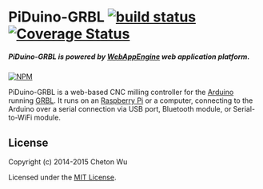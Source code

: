 # PiDuino-GRBL [![build status](https://travis-ci.org/cheton/piduino-grbl.svg?branch=master)](https://travis-ci.org/cheton/piduino-grbl) [![Coverage Status](https://coveralls.io/repos/cheton/piduino-grbl/badge.svg)](https://coveralls.io/r/cheton/piduino-grbl)
##### PiDuino-GRBL is powered by [WebAppEngine](https://github.com/cheton/webappengine) web application platform.
[![NPM](https://nodei.co/npm/piduino-grbl.png?downloads=true&stars=true)](https://nodei.co/npm/piduino-grbl/)   

PiDuino-GRBL is a web-based CNC milling controller for the [Arduino](https://www.arduino.cc/) running [GRBL](https://github.com/grbl/grbl). It runs on an [Raspberry Pi](https://www.raspberrypi.org/) or a computer, connecting to the Arduino over a serial connection via USB port, Bluetooth module, or Serial-to-WiFi module.

## License

Copyright (c) 2014-2015 Cheton Wu

Licensed under the [MIT License](https://github.com/cheton/piduno-grbl/blob/master/LICENSE).
